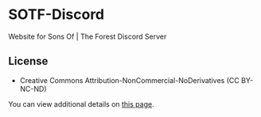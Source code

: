 # SOTF-Discord
Website for Sons Of | The Forest Discord Server

## License
* Creative Commons Attribution-NonCommercial-NoDerivatives (CC BY-NC-ND)

You can view additional details on [this page](https://creativecommons.org/licenses/by-nc-nd/4.0/).
